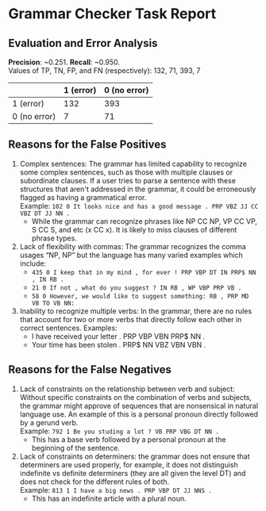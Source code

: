 
# Grammar Checker Task Report

## Evaluation and Error Analysis

**Precision**: ~0.251.
**Recall**: ~0.950. <br>
Values of TP, TN, FP, and FN (respectively): 132, 71, 393, 7

| | 1 (error) | 0 (no error) |
|-|----------| --------------|
|1 (error) | 132 | 393|
|0 (no error)| 7 | 71|

## Reasons for the False Positives
1. Complex sentences: The grammar has limited capability to recognize some complex sentences, such as those with multiple clauses or subordinate clauses. If a user tries to parse a sentence with these structures that aren't addressed in the grammar, it could be erroneously flagged as having a grammatical error.  <br>Example: `102 0 It looks nice and has a good message . PRP VBZ JJ CC VBZ DT JJ NN .`
   * While the grammar can recognize phrases like NP CC NP, VP CC VP, S CC S, and etc (x CC x). It is likely to miss clauses of different phrase types.
2. Lack of flexibility with commas: The grammar recognizes the comma usages “NP, NP” but the language has many varied examples which include: 
   - `435 0 I keep that in my mind , for ever ! PRP VBP DT IN PRP$ NN , IN RB .`
   - `21 0 If not , what do you suggest ? IN RB , WP VBP PRP VB .`
   - `58 0 However, we would like to suggest something: RB , PRP MD VB TO VB NN:`
3. Inability to recognize multiple verbs: In the grammar, there are no rules that account for two or more verbs that directly follow each other in correct sentences. Examples:
   - I have received your letter . PRP VBP VBN PRP$ NN .
   - Your time has been stolen . PRP$ NN VBZ VBN VBN .
## Reasons for the False Negatives
1. Lack of constraints on the relationship between verb and subject: Without specific constraints on the combination of verbs and subjects, the grammar might approve of sequences that are nonsensical in natural language use. An example of this is a personal pronoun directly followed by a gerund verb.<br>Example: `792 1 Be you studing a lot ? VB PRP VBG DT NN .`
   * This has a base verb followed by a personal pronoun at the beginning of the sentence.
2. Lack of constraints on determiners: the grammar does not ensure that determiners are used properly, for example, it does not distinguish indefinite vs definite determiners (they are all given the level DT) and does not check for the different rules of both. <br>Example: `813 1 I have a big news . PRP VBP DT JJ NNS .`
   - This has an indefinite article with a plural noun.


